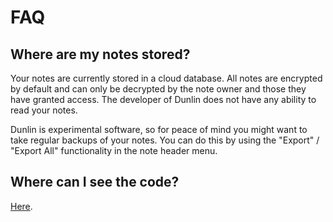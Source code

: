 # FAQ

## Where are my notes stored?

Your notes are currently stored in a cloud database. All notes are encrypted by default and can only be decrypted by the note owner and those they have granted access. The developer of Dunlin does not have any ability to read your notes.

Dunlin is experimental software, so for peace of mind you might want to take regular backups of your notes. You can do this by using the "Export" / "Export All" functionality in the note header menu.

## Where can I see the code?

[Here](https://github.com/fluidself/deck).
